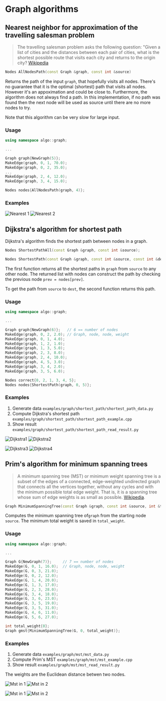 Graph algorithms
========

## Nearest neighbor for approximation of the travelling salesman problem

>The travelling salesman problem asks the following 
>question: "Given a list of cities and the distances between each pair of cities, what is the shortest possible 
>route that visits each city and returns to the origin city? [Wikipedia](https://en.wikipedia.org/wiki/Travelling_salesman_problem)

```cpp
Nodes AllNodesPath(const Graph &graph, const int &source)
```

Returns the path of the input `graph`, that hopefully visits all nodes. There's no guarantee that it is the optimal 
(shortest) path that visits all nodes. However it's an appoximation and could be close to. Furthermore, the 
algorithm does not always find a path.
In this implementation, if no path was found then the next node will be used as source until there are no more nodes to 
try.

Note that this algorithm can be very slow for large input.


### Usage

```cpp
using namespace algo::graph;

...

Graph graph{NewGraph(5)};
MakeEdge(graph, 0, 1, 70.0);
MakeEdge(graph, 0, 2, 35.0);
...
MakeEdge(graph, 2, 4, 12.0);
MakeEdge(graph, 3, 4, 15.0);

Nodes nodes{AllNodesPath(graph, 4)};
```

### Examples

![Nearest 1](images/nn1.png) ![Nearest 2](images/nn2.png)


## Dijkstra's algorithm for shortest path

Dijkstra's algorithm finds the shortest path between nodes in a graph. 

```cpp
Nodes ShortestPathAll(const Graph &graph, const int &source);

Nodes ShortestPath(const Graph &graph, const int &source, const int &dest);
```

The first function returns all the shortest paths in `graph` from `source` to any other node. The returned list with nodes 
can construct the path by checking the previous node `prev = nodes[prev]`.

To get the path from `source` to `dest`, the second function returns this path.

### Usage

```cpp
using namespace algo::graph;  

...

Graph graph{NewGraph(6)};   // 6 == number of nodes
MakeEdge(graph, 0, 2, 2.0); // Graph, node, node, weight
MakeEdge(graph, 0, 1, 4.0);
MakeEdge(graph, 1, 2, 1.0);
MakeEdge(graph, 1, 3, 5.0);
MakeEdge(graph, 2, 3, 8.0);
MakeEdge(graph, 2, 4, 10.0);
MakeEdge(graph, 4, 5, 3.0);
MakeEdge(graph, 3, 4, 2.0);
MakeEdge(graph, 3, 5, 6.0);

Nodes correct{0, 2, 1, 3, 4, 5};
Nodes nodes{ShortestPath(graph, 0, 5)};
```

### Examples

1. Generate data `examples/graph/shortest_path/shortest_path_data.py`
2. Compute Dijkstra's shortest path `examples/graph/shortest_path/shortest_path_example.cpp`
3. Show result `examples/graph/shortest_path/shortest_path_read_result.py`

![Dijkstra1](images/dijkstra1.png) ![Dijkstra2](images/dijkstra2.png)

![Dijkstra3](images/dijkstra3.png) ![Dijkstra4](images/dijkstra4.png)  

## Prim's algorithm for minimum spanning trees

> A minimum spanning tree (MST) or minimum weight spanning tree is a subset of the edges of a connected, edge-weighted 
>undirected graph that connects all the vertices together, without any cycles and with the minimum possible total edge 
>weight. That is, it is a spanning tree whose sum of edge weights is as small as possible. 
> [Wikipedia](https://en.wikipedia.org/wiki/Minimum_spanning_tree).

```cpp
Graph MinimumSpanningTree(const Graph &graph, const int &source, int &total_weight);
```
Computes the minimum spanning tree of`graph` from the starting node `source`. The minimum total weight is saved in `total_weight`.

### Usage

```cpp
using namespace algo::graph;

...

Graph G{NewGraph(7)};     // 7 == number of nodes
MakeEdge(G, 0, 1, 16.0);  // Graph, node, node, weight
MakeEdge(G, 0, 3, 21.0);
MakeEdge(G, 0, 2, 12.0);
MakeEdge(G, 1, 4, 20.0);
MakeEdge(G, 1, 3, 17.0);
MakeEdge(G, 2, 3, 28.0);
MakeEdge(G, 3, 4, 18.0);
MakeEdge(G, 3, 6, 23.0);
MakeEdge(G, 3, 5, 19.0);
MakeEdge(G, 3, 5, 31.0);
MakeEdge(G, 4, 6, 11.0);
MakeEdge(G, 5, 6, 27.0);

int total_weight{0};
Graph gmst{MinimumSpanningTree(G, 0, total_weight)};
```

### Examples

1. Generate data `examples/graph/mst/mst_data.py`
2. Compute Prim's MST `examples/graph/mst/mst_example.cpp`
3. Show result `examples/graph/mst/mst_read_result.py`

The weights are the Euclidean distance betwen two nodes.

![Mst in 1](images/mst_in1.png) ![Mst in 2](images/mst_out1.png)

![Mst in 1](images/mst_in2.png) ![Mst in 2](images/mst_out2.png)


